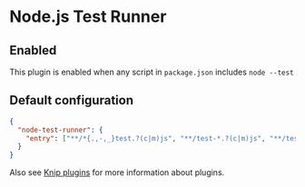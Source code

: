 # Node.js Test Runner

## Enabled

This plugin is enabled when any script in `package.json` includes `node --test`

## Default configuration

```json
{
  "node-test-runner": {
    "entry": ["**/*{.,-,_}test.?(c|m)js", "**/test-*.?(c|m)js", "**/test.?(c|m)js", "**/test/**/*.?(c|m)js"]
  }
}
```

Also see [Knip plugins][1] for more information about plugins.

[1]: https://github.com/webpro/knip/blob/main/README.md#plugins
